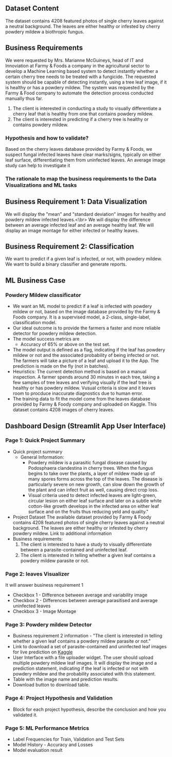 ## Dataset Content
The dataset contains 4208 featured photos of single cherry leaves against a neutral background. The leaves are either healthy or infested by cherry powdery mildew a biothropic fungus.

## Business Requirements
We were requested by Mrs. Marianne McGuineys, head of IT and Innoviation at Farmy & Foods a company in the agricultural sector to develop a Machine Learning based system to detect instantly whether a certain cherry tree needs to be treated with a fungicide. The requested system should be capable of detecting instantly, using a tree leaf image, if it is healthy or has a powdery mildew. The system was requested by the Farmy & Food company to automate the detection process conducted manually thus far.

1. The client is interested in conducting a study to visually differentiate a cherry leaf that is healthy from one that contains powdery mildew.
2. The client is interested in predicting if a cherry tree is healthy or contains powdery mildew.

### Hypothesis and how to validate?
Based on the cherry leaves database provided by Farmy & Foods, we suspect fungal infected leaves have clear marks/signs, typically on either leaf surface, differentiating them from uninfected leaves.
An average image study can help to investigate it

### The rationale to map the business requirements to the Data Visualizations and ML tasks

## Business Requirement 1: Data Visualization

We will display the "mean" and "standard deviation" images for healthy and powdery mildew infected leaves.<\br>
We will display the difference between an average infected leaf and an average healthy leaf.
We will display an image montage for either infected or healthy leaves.

## Business Requirement 2: Classification

We want to predict if a given leaf is infected, or not, with powdery mildew.
We want to build a binary classifier and generate reports.

## ML Business Case

### Powdery Mildew classificator
- We want an ML model to predict if a leaf is infected with powdery mildew or not, based on the image database provided by the Farmy & Foods company. It is a supervised model, a 2-class, single-label, classification model.
- Our ideal outcome is to provide the farmers a faster and more reliable detector for powdery mildew detection.
- The model success metrics are
    - Accuracy of 65% or above on the test set.
- The model output is defined as a flag, indicating if the leaf has powdery mildew or not and the associated probability of being infected or not. The farmers will take a picture of a leaf and upload it to the App. The prediction is made on the fly (not in batches).
- Heuristics: The current detection method is based on a manual inspection. A farmer spends around 30 minutes in each tree, taking a few samples of tree leaves and verifying visually if the leaf tree is healthy or has powdery mildew. Vusual criteria is slow and it leaves room to procduce inaccurate diagnostics due to human error. 
- The training data to fit the model come from the leaves database provided by Farmy & Foody company and uploaded on Kaggle. This dataset contains 4208 images of cherry leaves. 

## Dashboard Design (Streamlit App User Interface)
### Page 1: Quick Project Summary
- Quick project summary
    - General Information:
        - Powdery mildew is a parasitic fungal disease caused by Podosphaera clandestina in cherry trees. When the fungus begins to take over the plants, a layer of mildew made up of many spores forms across the top of the leaves. The disease is particularly severe on new growth, can slow down the growth of the plant and can infect fruit as well, causing direct crop loss.
        - Visual criteria used to detect infected leaves are light-green, circular lesion on either leaf surface and later on a subtle white cotton-like growth develops in the infected area on either leaf surface and on the fruits thus reducing yeld and quality."
- Project Dataset
The available dataset provided by Farmy & Foody contains 4208 featured photos of single cherry leaves against a neutral background. The leaves are either healthy or infested by cherry powdery mildew.
Link to additional information
- Business requirements:
    1. The client is interested to have a study to visually differentiate between a parasite-contained and uninfected leaf.
    2. The client is interested in telling whether a given leaf contains a powdery mildew parasite or not.

### Page 2: leaves Visualizer
It will answer business requirement 1
- Checkbox 1 - Difference between average and variability image
- Checkbox 2 - Differences between average parasitised and average uninfected leaves
- Checkbox 3 - Image Montage

### Page 3: Powdery mildew Detector
- Business requirement 2 information - "The client is interested in telling whether a given leaf contains a powdery mildew parasite or not."
- Link to download a set of parasite-contained and uninfected leaf images for live prediction on [Kaggle](https://www.kaggle.com/datasets/codeinstitute/cherry-leaves)
- User Interface with a file uploader widget. The user should upload multiple powdery mildew leaf images. It will display the image and a prediction statement, indicating if the leaf is infected or not with powdery mildew and the probability associated with this statement.
- Table with the image name and prediction results.
- Download button to download table.

### Page 4: Project Hypothesis and Validation
- Block for each project hypothesis, describe the conclusion and how you validated it.

### Page 5: ML Performance Metrics
- Label Frequencies for Train, Validation and Test Sets
- Model History - Accuracy and Losses
- Model evaluation result